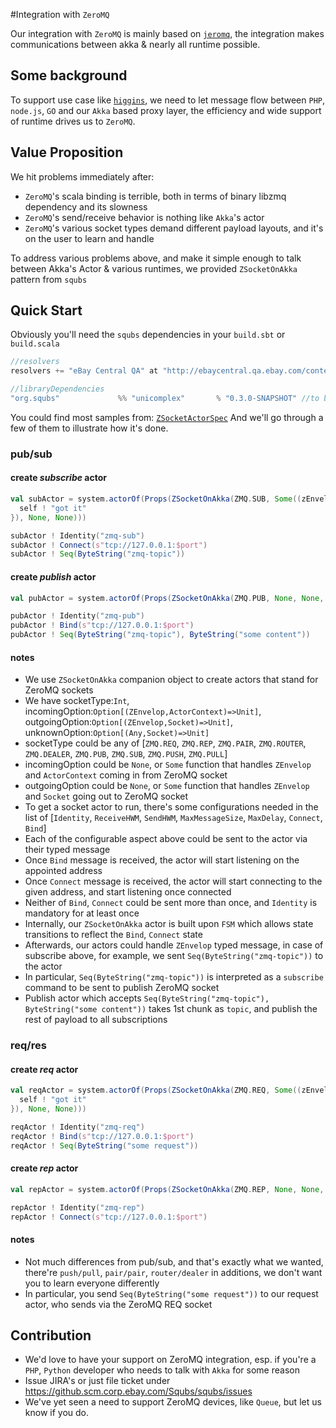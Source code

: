 #Integration with `ZeroMQ`

Our integration with `ZeroMQ` is mainly based on [`jeromq`](https://github.com/zeromq/jeromq), the integration makes communications between akka & nearly all runtime possible.

## Some background
To support use case like [`higgins`](https://github.scm.corp.ebay.com/Higgins/proxy), we need to let message flow between `PHP`, `node.js`, `GO` and our `Akka` based proxy layer, the efficiency and wide support of runtime drives us to `ZeroMQ`.

## Value Proposition
We hit problems immediately after:
* `ZeroMQ`'s scala binding is terrible, both in terms of binary libzmq dependency and its slowness
* `ZeroMQ`'s send/receive behavior is nothing like `Akka`'s actor
* `ZeroMQ`'s various socket types demand different payload layouts, and it's on the user to learn and handle
 
To address various problems above, and make it simple enough to talk between Akka's Actor & various runtimes, we provided `ZSocketOnAkka` pattern from `squbs`

## Quick Start
Obviously you'll need the `squbs` dependencies in your `build.sbt` or `build.scala`
```scala
//resolvers
resolvers += "eBay Central QA" at "http://ebaycentral.qa.ebay.com/content/repositories/snapshots"

//libraryDependencies
"org.squbs"             %% "unicomplex"       % "0.3.0-SNAPSHOT" //to be updated
```
You could find most samples from: [`ZSocketActorSpec`](../unicomplex/src/test/scala/org/squbs/pattern/ZSocketActorSpec.scala)
And we'll go through a few of them to illustrate how it's done.
### pub/sub
#### create _subscribe_ actor 
```scala
val subActor = system.actorOf(Props(ZSocketOnAkka(ZMQ.SUB, Some((zEnvelop:ZEnvelop, context:ActorContext) => {
  self ! "got it"
}), None, None)))

subActor ! Identity("zmq-sub")
subActor ! Connect(s"tcp://127.0.0.1:$port")
subActor ! Seq(ByteString("zmq-topic"))
```
#### create _publish_ actor
```scala
val pubActor = system.actorOf(Props(ZSocketOnAkka(ZMQ.PUB, None, None, None)))

pubActor ! Identity("zmq-pub")
pubActor ! Bind(s"tcp://127.0.0.1:$port")
pubActor ! Seq(ByteString("zmq-topic"), ByteString("some content"))
```
#### notes
* We use `ZSocketOnAkka` companion object to create actors that stand for ZeroMQ sockets
* We have socketType:`Int`, incomingOption:`Option[(ZEnvelop,ActorContext)=>Unit]`, outgoingOption:`Option[(ZEnvelop,Socket)=>Unit]`, unknownOption:`Option[(Any,Socket)=>Unit]`
* socketType could be any of \[`ZMQ.REQ`, `ZMQ.REP`, `ZMQ.PAIR`, `ZMQ.ROUTER`, `ZMQ.DEALER`, `ZMQ.PUB`, `ZMQ.SUB`, `ZMQ.PUSH`, `ZMQ.PULL`\]
* incomingOption could be `None`, or `Some` function that handles `ZEnvelop` and `ActorContext` coming in from ZeroMQ socket
* outgoingOption could be `None`, or `Some` function that handles `ZEnvelop` and `Socket` going out to ZeroMQ socket
* To get a socket actor to run, there's some configurations needed in the list of \[`Identity`, `ReceiveHWM`, `SendHWM`, `MaxMessageSize`, `MaxDelay`, `Connect`, `Bind`\]
* Each of the configurable aspect above could be sent to the actor via their typed message
* Once `Bind` message is received, the actor will start listening on the appointed address
* Once `Connect` message is received, the actor will start connecting to the given address, and start listening once connected
* Neither of `Bind`, `Connect` could be sent more than once, and `Identity` is mandatory for at least once
* Internally, our `ZSocketOnAkka` actor is built upon `FSM` which allows state transitions to reflect the `Bind`, `Connect` state
* Afterwards, our actors could handle `ZEnvelop` typed message, in case of subscribe above, for example, we sent `Seq(ByteString("zmq-topic"))` to the actor
* In particular, `Seq(ByteString("zmq-topic"))` is interpreted as a `subscribe` command to be sent to publish ZeroMQ socket
* Publish actor which accepts `Seq(ByteString("zmq-topic"), ByteString("some content"))` takes 1st chunk as `topic`, and publish the rest of payload to all subscriptions

### req/res
#### create _req_ actor
```scala
val reqActor = system.actorOf(Props(ZSocketOnAkka(ZMQ.REQ, Some((zEnvelop:ZEnvelop, context:ActorContext) => {
  self ! "got it"
}), None, None)))

reqActor ! Identity("zmq-req")
reqActor ! Bind(s"tcp://127.0.0.1:$port")
reqActor ! Seq(ByteString("some request"))
```
#### create _rep_ actor
```scala
val repActor = system.actorOf(Props(ZSocketOnAkka(ZMQ.REP, None, None, None)))

repActor ! Identity("zmq-rep")
repActor ! Connect(s"tcp://127.0.0.1:$port")
```
#### notes
* Not much differences from pub/sub, and that's exactly what we wanted, there're `push/pull`, `pair/pair`, `router/dealer` in additions, we don't want you to learn everyone differently
* In particular, you send `Seq(ByteString("some request"))` to our request actor, who sends via the ZeroMQ REQ socket

## Contribution
* We'd love to have your support on ZeroMQ integration, esp. if you're a `PHP`, `Python` developer who needs to talk with `Akka` for some reason
* Issue JIRA's or just file ticket under https://github.scm.corp.ebay.com/Squbs/squbs/issues
* We've yet seen a need to support ZeroMQ devices, like `Queue`, but let us know if you do.
